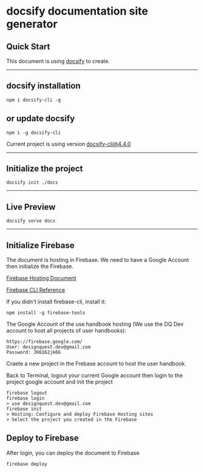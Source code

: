 # docsify documentation site generator

## Quick Start
This document is using [docsify](https://docsify.js.org/) to create.

---

## docsify installation

    npm i docsify-cli -g

## or update docsify

    npm i -g docsify-cli

Current project is using version docsify-cli@4.4.0

---
## Initialize the project

    docsify init ./docs


---
## Live Preview

    docsify serve docs


---
## Initialize Firebase
The document is hosting in Firebase. We need to have a Google Account then initialize the Firebase.

[Firebase Hosting Document](https://docsify.js.org/#/deploy?id=firebase-hosting)

[Firebase CLI Reference](https://firebase.google.com/docs/cli/)

If you didn't install firebase-cli, install it:

    npm install -g firebase-tools

The Google Account of the use handbook hosting (We use the DQ Dev account to host all projects of user handbooks):

    https://firebase.google.com/
    User: designquest.dev@gmail.com
    Password: JK6162jk66

Craete a new project in the Frebase account to host the user handbook.

Back to Terminal, logout your current Google account then login to the project google account and init the project

    firebase logout
    firebase login 
    > use designquest.dev@gmail.com
    firebase init
    > Hosting: Configure and deploy Firebase Hosting sites
    > Select the project you created in the Firebase    

## Deploy to Firebase
After login, you can deploy the document to Firebase

    firebase deploy



